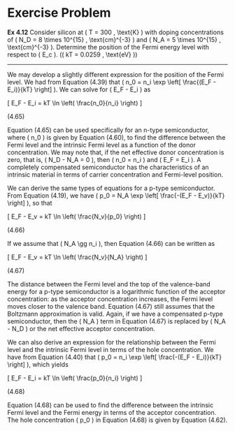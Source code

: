 # Exercise Problem

**Ex 4.12** Consider silicon at \( T = 300 \, \text{K} \) with doping concentrations of \( N_D = 8 \times 10^{15} \, \text{cm}^{-3} \) and \( N_A = 5 \times 10^{15} \, \text{cm}^{-3} \). Determine the position of the Fermi energy level with respect to \( E_c \). (\( kT = 0.0259 \, \text{eV} \))

----

We may develop a slightly different expression for the position of the Fermi level. We had from Equation (4.39) that \( n_0 = n_i \exp \left[ \frac{(E_F - E_i)}{kT} \right] \). We can solve for \( E_F - E_i \) as

\[
E_F - E_i = kT \ln \left( \frac{n_0}{n_i} \right)
\]

(4.65)

Equation (4.65) can be used specifically for an n-type semiconductor, where \( n_0 \) is given by Equation (4.60), to find the difference between the Fermi level and the intrinsic Fermi level as a function of the donor concentration. We may note that, if the net effective donor concentration is zero, that is, \( N_D - N_A = 0 \), then \( n_0 = n_i \) and \( E_F = E_i \). A completely compensated semiconductor has the characteristics of an intrinsic material in terms of carrier concentration and Fermi-level position.

We can derive the same types of equations for a p-type semiconductor. From Equation (4.19), we have \( p_0 = N_A \exp \left[ \frac{-(E_F - E_v)}{kT} \right] \), so that

\[
E_F - E_v = kT \ln \left( \frac{N_v}{p_0} \right)
\]

(4.66)

If we assume that \( N_A \gg n_i \), then Equation (4.66) can be written as

\[
E_F - E_v = kT \ln \left( \frac{N_v}{N_A} \right)
\]

(4.67)

The distance between the Fermi level and the top of the valence-band energy for a p-type semiconductor is a logarithmic function of the acceptor concentration: as the acceptor concentration increases, the Fermi level moves closer to the valence band. Equation (4.67) still assumes that the Boltzmann approximation is valid. Again, if we have a compensated p-type semiconductor, then the \( N_A \) term in Equation (4.67) is replaced by \( N_A - N_D \) or the net effective acceptor concentration.

We can also derive an expression for the relationship between the Fermi level and the intrinsic Fermi level in terms of the hole concentration. We have from Equation (4.40) that \( p_0 = n_i \exp \left[ \frac{-(E_F - E_i)}{kT} \right] \), which yields

\[
E_F - E_i = kT \ln \left( \frac{p_0}{n_i} \right)
\]

(4.68)

Equation (4.68) can be used to find the difference between the intrinsic Fermi level and the Fermi energy in terms of the acceptor concentration. The hole concentration \( p_0 \) in Equation (4.68) is given by Equation (4.62).